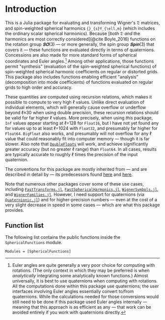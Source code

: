 # Introduction

This is a Julia package for evaluating and transforming Wigner's 𝔇 matrices, and spin-weighted
spherical harmonics ``{}_{s}Y_{\ell,m}`` (which includes the ordinary scalar spherical harmonics).
Because [*both* 𝔇 *and* the harmonics are most correctly considered](@cite Boyle_2016) functions on
the rotation group $𝐒𝐎(3)$ — or more generally, the spin group $𝐒𝐩𝐢𝐧(3)$ that covers it — these
functions are evaluated directly in terms of quaternions.  Concessions are also made for more
standard forms of spherical coordinates and Euler angles.[^1] Among other applications, those
functions permit "synthesis" (evaluation of the spin-weighted spherical functions) of spin-weighted
spherical harmonic coefficients on regular or distorted grids.  This package also includes functions
enabling efficient "analysis" (decomposition into mode coefficients) of functions evaluated on
regular grids to high order and accuracy.

These quantities are computed using recursion relations, which makes it possible to compute to very
high ℓ values.  Unlike direct evaluation of individual elements, which will generally cause overflow
or underflow beyond ℓ≈30 when using double precision, these recursion relations should be valid for
far higher ℓ values.  More precisely, when using *this* package, `Inf` values appear starting at
ℓ=128 for `Float16`, but I have not yet found any for values up to at least ℓ=1024 with `Float32`,
and presumably far higher for `Float64`.  `BigFloat` also works, and presumably will not overflow
for any ℓ value that could reasonably fit into computer memory — though it is far slower.  Also note
that [`DoubleFloats`](https://github.com/JuliaMath/DoubleFloats.jl) will work, and achieve
significantly greater accuracy (but no greater ℓ range) than `Float64`.  In all cases, results are
typically accurate to roughly ℓ times the precision of the input quaternion.

The conventions for this package are mostly inherited from — and are described in detail by — its
predecessors found [here](https://moble.github.io/spherical_functions/) and
[here](https://moble.github.io/spherical/).

Note that numerous other packages cover some of these use cases, including
[`FastTransforms.jl`](https://JuliaApproximation.github.io/FastTransforms.jl/),
[`FastSphericalHarmonics.jl`](https://eschnett.github.io/FastSphericalHarmonics.jl/dev/),
[`WignerSymbols.jl`](https://github.com/Jutho/WignerSymbols.jl), and
[`WignerFamilies.jl`](https://github.com/xzackli/WignerFamilies.jl).  However, I need support for
quaternions (via [`Quaternionic.jl`](https://github.com/moble/Quaternionic.jl)) and for
higher-precision numbers — even at the cost of a very slight decrease in speed in some cases — which
are what this package provides.


## Function list

The following list contains the public functions inside the `SphericalFunctions` module.

```@index
Modules = [SphericalFunctions]
```


[^1]:
    Euler angles are quite generally a very poor choice for computing with
    rotations.  (The only context in which they may be preferred is when
    *analytically* integrating some analytically known functions.)  Almost
    universally, it is best to use quaternions when computing with rotations.
    All the computations done within this package use quaternions; the user
    interfaces involving Euler angles essentially convert to/from quaternions.
    While the calculations needed for those conversions would still need to be
    done if this package used Euler angles internally — meaning that this
    approach is as efficient as any — that work can be avoided entirely if you
    work with quaternions directly.
